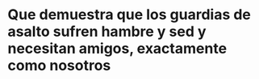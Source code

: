 # Que demuestra que los guardias de asalto sufren hambre y sed y necesitan amigos, exactamente como nosotros
